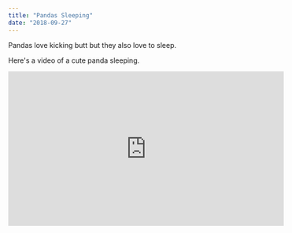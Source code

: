 ```yaml
---
title: "Pandas Sleeping"
date: "2018-09-27"
---
```


Pandas love kicking butt but they also love to sleep.

Here's a video of a cute panda sleeping.

<iframe width="560" height="315" src="https://www.youtube.com/embed/AXrvCEVn5HM" frameborder="0" allow="autoplay; encrypted-media" allowfullscreen></iframe>